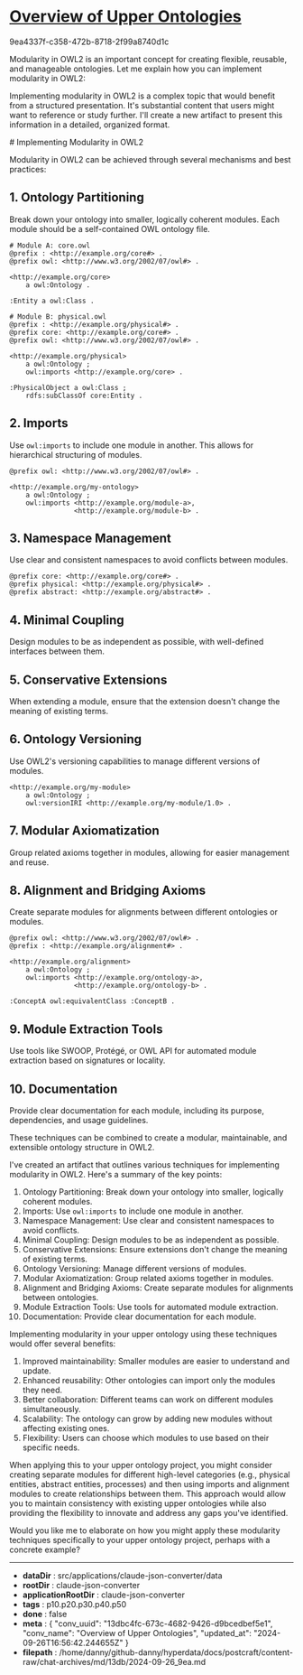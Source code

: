 # [Overview of Upper Ontologies](https://claude.ai/chat/13dbc4fc-673c-4682-9426-d9bcedbef5e1)

9ea4337f-c358-472b-8718-2f99a8740d1c

 Modularity in OWL2 is an important concept for creating flexible, reusable, and manageable ontologies. Let me explain how you can implement modularity in OWL2:

<antThinking>Implementing modularity in OWL2 is a complex topic that would benefit from a structured presentation. It's substantial content that users might want to reference or study further. I'll create a new artifact to present this information in a detailed, organized format.</antThinking>

<antArtifact identifier="owl2-modularity-implementation" type="text/markdown" title="Implementing Modularity in OWL2">
# Implementing Modularity in OWL2

Modularity in OWL2 can be achieved through several mechanisms and best practices:

## 1. Ontology Partitioning

Break down your ontology into smaller, logically coherent modules. Each module should be a self-contained OWL ontology file.

```turtle
# Module A: core.owl
@prefix : <http://example.org/core#> .
@prefix owl: <http://www.w3.org/2002/07/owl#> .

<http://example.org/core>
    a owl:Ontology .

:Entity a owl:Class .

# Module B: physical.owl
@prefix : <http://example.org/physical#> .
@prefix core: <http://example.org/core#> .
@prefix owl: <http://www.w3.org/2002/07/owl#> .

<http://example.org/physical>
    a owl:Ontology ;
    owl:imports <http://example.org/core> .

:PhysicalObject a owl:Class ;
    rdfs:subClassOf core:Entity .
```

## 2. Imports

Use `owl:imports` to include one module in another. This allows for hierarchical structuring of modules.

```turtle
@prefix owl: <http://www.w3.org/2002/07/owl#> .

<http://example.org/my-ontology>
    a owl:Ontology ;
    owl:imports <http://example.org/module-a>,
                <http://example.org/module-b> .
```

## 3. Namespace Management

Use clear and consistent namespaces to avoid conflicts between modules.

```turtle
@prefix core: <http://example.org/core#> .
@prefix physical: <http://example.org/physical#> .
@prefix abstract: <http://example.org/abstract#> .
```

## 4. Minimal Coupling

Design modules to be as independent as possible, with well-defined interfaces between them.

## 5. Conservative Extensions

When extending a module, ensure that the extension doesn't change the meaning of existing terms.

## 6. Ontology Versioning

Use OWL2's versioning capabilities to manage different versions of modules.

```turtle
<http://example.org/my-module>
    a owl:Ontology ;
    owl:versionIRI <http://example.org/my-module/1.0> .
```

## 7. Modular Axiomatization

Group related axioms together in modules, allowing for easier management and reuse.

## 8. Alignment and Bridging Axioms

Create separate modules for alignments between different ontologies or modules.

```turtle
@prefix owl: <http://www.w3.org/2002/07/owl#> .
@prefix : <http://example.org/alignment#> .

<http://example.org/alignment>
    a owl:Ontology ;
    owl:imports <http://example.org/ontology-a>,
                <http://example.org/ontology-b> .

:ConceptA owl:equivalentClass :ConceptB .
```

## 9. Module Extraction Tools

Use tools like SWOOP, Protégé, or OWL API for automated module extraction based on signatures or locality.

## 10. Documentation

Provide clear documentation for each module, including its purpose, dependencies, and usage guidelines.

These techniques can be combined to create a modular, maintainable, and extensible ontology structure in OWL2.
</antArtifact>

I've created an artifact that outlines various techniques for implementing modularity in OWL2. Here's a summary of the key points:

1. Ontology Partitioning: Break down your ontology into smaller, logically coherent modules.
2. Imports: Use `owl:imports` to include one module in another.
3. Namespace Management: Use clear and consistent namespaces to avoid conflicts.
4. Minimal Coupling: Design modules to be as independent as possible.
5. Conservative Extensions: Ensure extensions don't change the meaning of existing terms.
6. Ontology Versioning: Manage different versions of modules.
7. Modular Axiomatization: Group related axioms together in modules.
8. Alignment and Bridging Axioms: Create separate modules for alignments between ontologies.
9. Module Extraction Tools: Use tools for automated module extraction.
10. Documentation: Provide clear documentation for each module.

Implementing modularity in your upper ontology using these techniques would offer several benefits:

1. Improved maintainability: Smaller modules are easier to understand and update.
2. Enhanced reusability: Other ontologies can import only the modules they need.
3. Better collaboration: Different teams can work on different modules simultaneously.
4. Scalability: The ontology can grow by adding new modules without affecting existing ones.
5. Flexibility: Users can choose which modules to use based on their specific needs.

When applying this to your upper ontology project, you might consider creating separate modules for different high-level categories (e.g., physical entities, abstract entities, processes) and then using imports and alignment modules to create relationships between them. This approach would allow you to maintain consistency with existing upper ontologies while also providing the flexibility to innovate and address any gaps you've identified.

Would you like me to elaborate on how you might apply these modularity techniques specifically to your upper ontology project, perhaps with a concrete example?

---

* **dataDir** : src/applications/claude-json-converter/data
* **rootDir** : claude-json-converter
* **applicationRootDir** : claude-json-converter
* **tags** : p10.p20.p30.p40.p50
* **done** : false
* **meta** : {
  "conv_uuid": "13dbc4fc-673c-4682-9426-d9bcedbef5e1",
  "conv_name": "Overview of Upper Ontologies",
  "updated_at": "2024-09-26T16:56:42.244655Z"
}
* **filepath** : /home/danny/github-danny/hyperdata/docs/postcraft/content-raw/chat-archives/md/13db/2024-09-26_9ea.md
